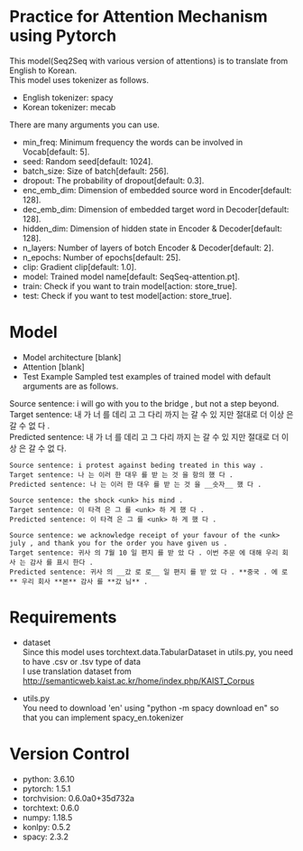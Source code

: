 Practice for Attention Mechanism using Pytorch
==============================================

This model(Seq2Seq with various version of attentions) is to translate from English to Korean.  
This model uses tokenizer as follows.
* English tokenizer: spacy
* Korean tokenizer: mecab  
  
There are many arguments you can use.
* min_freq: Minimum frequency the words can be involved in Vocab[default: 5].
* seed: Random seed[default: 1024].
* batch_size: Size of batch[default: 256].
* dropout: The probability of dropout[default: 0.3].
* enc_emb_dim: Dimension of embedded source word in Encoder[default: 128].
* dec_emb_dim: Dimension of embedded target word in Decoder[default: 128].
* hidden_dim: Dimension of hidden state in Encoder & Decoder[default: 128].
* n_layers: Number of layers of botch Encoder & Decoder[default: 2].
* n_epochs: Number of epochs[default: 25].
* clip: Gradient clip[default: 1.0].
* model: Trained model name[default: SeqSeq-attention.pt].
* train: Check if you want to train model[action: store_true].
* test: Check if you want to test model[action: store_true].

Model
=============================================
  
* Model architecture
[blank]  
* Attention
[blank]  
* Test Example
Sampled test examples of trained model with default arguments are as follows.  
  

Source sentence: i will go with you to the bridge , but not a step beyond.  
Target sentence: 내 가 너 를 데리 고 그 다리 까지 는 갈 수 있 지만 절대로 더 이상 은 갈 수 없 다 .  
Predicted sentence: 내 가 너 를 데리 고 그 다리 까지 는 갈 수 있 지만 절대로 더 이상 은 갈 수 없 다.  

  
```
Source sentence: i protest against beding treated in this way .  
Target sentence: 나 는 이러 한 대우 를 받 는 것 을 항의 했 다 .  
Predicted sentence: 나 는 이러 한 대우 를 받 는 것 을 __숫자__ 했 다 .  
```
  
```
Source sentence: the shock <unk> his mind .  
Target sentence: 이 타격 은 그 를 <unk> 하 게 했 다 .  
Predicted sentence: 이 타격 은 그 를 <unk> 하 게 했 다 .  
```
  
```
Source sentence: we acknowledge receipt of your favour of the <unk> july , and thank you for the order you have given us .  
Target sentence: 귀사 의 7월 10 일 편지 를 받 았 다 . 이번 주문 에 대해 우리 회사 는 감사 를 표시 한다 .  
Predicted sentence: 귀사 의 __갔 로 로__ 일 편지 를 받 았 다 . **중국 . 에 로** 우리 회사 **본** 감사 를 **갔 님** .
```
  
Requirements
=============================================
* dataset  
Since this model uses torchtext.data.TabularDataset in utils.py, you need to have .csv or .tsv type of data  
I use translation dataset from http://semanticweb.kaist.ac.kr/home/index.php/KAIST_Corpus  

* utils.py  
You need to download 'en' using "python -m spacy download en" so that you can implement spacy_en.tokenizer  
  
Version Control
=============================================

* python: 3.6.10
* pytorch: 1.5.1
* torchvision: 0.6.0a0+35d732a
* torchtext: 0.6.0
* numpy: 1.18.5
* konlpy: 0.5.2
* spacy: 2.3.2
